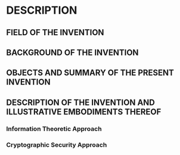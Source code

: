 # DESCRIPTION

## FIELD OF THE INVENTION

## BACKGROUND OF THE INVENTION

## OBJECTS AND SUMMARY OF THE PRESENT INVENTION

## DESCRIPTION OF THE INVENTION AND ILLUSTRATIVE EMBODIMENTS THEREOF

### Information Theoretic Approach

### Cryptographic Security Approach

